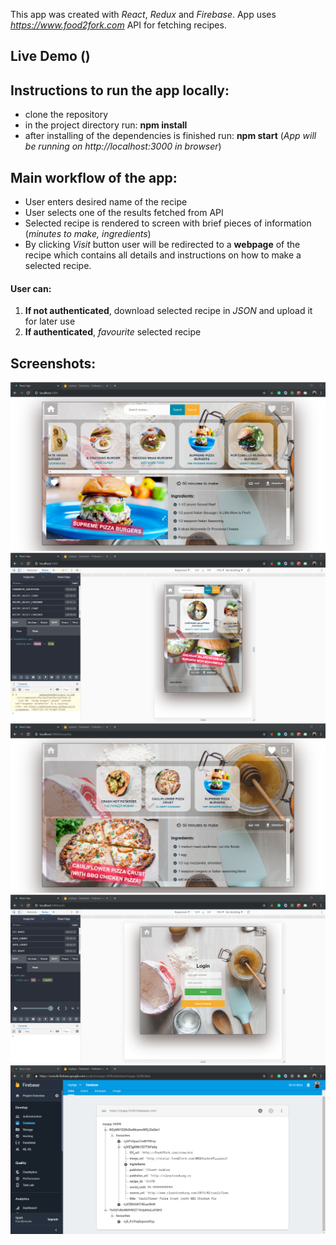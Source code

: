 This app was created with *React*, *Redux* and *Firebase*. App uses *https://www.food2fork.com* API for fetching recipes.

## Live Demo ()

## Instructions to run the app locally:
- clone the repository
- in the project directory run: **npm install**
- after installing of the dependencies is finished run: **npm start** (*App will be running on http://localhost:3000 in browser*)

## Main workflow of the app:
- User enters desired name of the recipe
- User selects one of the results fetched from API
- Selected recipe is rendered to screen with brief pieces of information (*minutes to make, ingredients*)
- By clicking *Visit* button user will be redirected to  a **webpage** of the recipe which contains all details and instructions on how to make a selected recipe.

#### User can: 
1. **If not authenticated**, download selected recipe in *JSON* and upload it for later use
2. **If authenticated**, *favourite* selected recipe


## Screenshots:
 ![GitHub Logo](./src/assets/Screenshoots/Screenshot%201.png)
 ![GitHub Logo](./src/assets/Screenshoots/Screenshot%20%202.png)
 ![GitHub Logo](./src/assets/Screenshoots/Screenshot%20%203.png)
 ![GitHub Logo](./src/assets/Screenshoots/Screenshot%20%204.png)
  ![GitHub Logo](./src/assets/Screenshoots/Screenshot%205.png)